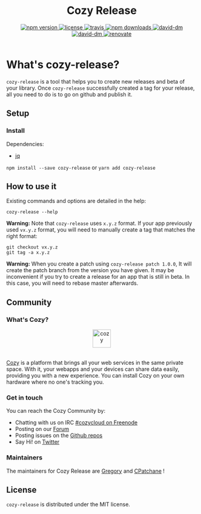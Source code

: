 <h1 align="center">Cozy Release</h1>

<div align="center">
  <a href="https://www.npmjs.com/package/cozy-release">
    <img src="https://img.shields.io/npm/v/cozy-release.svg" alt="npm version" />
  </a>
  <a href="https://github.com/cozy/cozy-release/blob/master/LICENSE">
    <img src="https://img.shields.io/npm/l/cozy-release.svg" alt="license" />
  </a>
  <a href="https://travis-ci.org/cozy/cozy-release">
    <img src="https://img.shields.io/travis/cozy/cozy-release.svg" alt="travis" />
  </a>
  <a href="https://npmcharts.com/compare/cozy-release">
    <img src="https://img.shields.io/npm/dm/cozy-release.svg" alt="npm downloads" />
  </a>
  <a href="https://david-dm.org/cozy/cozy-release">
    <img src="https://img.shields.io/david/cozy/cozy-release.svg" alt="david-dm" />
  </a>
  <a href="https://david-dm.org/cozy/cozy-release">
    <img src="https://img.shields.io/david/dev/cozy/cozy-release.svg" alt="david-dm" />
  </a>
  <a href="https://renovateapp.com/">
    <img src="https://img.shields.io/badge/renovate-enabled-brightgreen.svg" alt="renovate" />
  </a>
</div>

</br>

# What's cozy-release?

`cozy-release` is a tool that helps you to create new releases and beta of your library.
Once `cozy-release` successfully created a tag for your release, all you need to do is to go on github and publish it.

## Setup

### Install

Dependencies:

- [jq](https://stedolan.github.io/jq/)

`npm install --save cozy-release`
or
`yarn add cozy-release`

## How to use it

Existing commands and options are detailed in the help:

```
cozy-release --help
```

**Warning:** Note that `cozy-release` uses `x.y.z` format. If your app previously used `vx.y.z` format, you will need to manually create a tag that matches the right format:

```
git checkout vx.y.z
git tag -a x.y.z
```

**Warning:** When you create a patch using `cozy-release patch 1.0.0`, It will create the patch branch from the version you have given. It may be inconvenient if you try to create a release for an app that is still in beta. In this case, you will need to rebase master afterwards.

## Community

### What's Cozy?

<div align="center">
  <a href="https://cozy.io">
    <img src="https://cdn.rawgit.com/cozy/cozy-site/master/src/images/cozy-logo-name-horizontal-blue.svg" alt="cozy" height="48" />
  </a>
 </div>
 </br>

[Cozy][cozy] is a platform that brings all your web services in the same private space. With it, your webapps and your devices can share data easily, providing you with a new experience. You can install Cozy on your own hardware where no one's tracking you.

### Get in touch

You can reach the Cozy Community by:

- Chatting with us on IRC [#cozycloud on Freenode][freenode]
- Posting on our [Forum][forum]
- Posting issues on the [Github repos][github]
- Say Hi! on [Twitter][twitter]

### Maintainers

The maintainers for Cozy Release are [Gregory](https://github.com/gregorylegarec) and [CPatchane](https://github.com/cpatchane) !

## License

`cozy-release` is distributed under the MIT license.

[cozy]: https://cozy.io "Cozy Cloud"

[freenode]: http://webchat.freenode.net/?randomnick=1&channels=%23cozycloud&uio=d4

[forum]: https://forum.cozy.io/

[github]: https://github.com/cozy/

[twitter]: https://twitter.com/cozycloud
